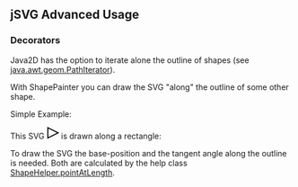 ## jSVG Advanced Usage

### Decorators

Java2D has the option to iterate alone the outline of shapes (see [java.awt.geom.PathIterator](https://docs.oracle.com/javase%2F7%2Fdocs%2Fapi%2F%2F/java/awt/geom/PathIterator.html)).

With ShapePainter you can draw the SVG "along" the outline of some other shape.

Simple Example:

This SVG ![Arrow.svg](Arrow.svg) is drawn along a rectangle:



To draw the SVG the base-position and the tangent angle along the outline is needed. Both are calculated by the help class 
[ShapeHelper.pointAtLength](../src/main/java/com/bw/jtools/svg/ShapeHelper.java).

